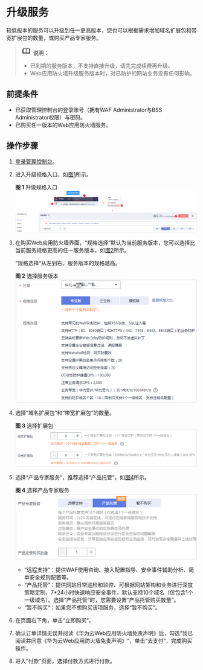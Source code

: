 # 升级服务<a name="waf_01_0114"></a>

较低版本的服务可以升级到任一更高版本，您也可以根据需求增加域名扩展包和带宽扩展包的数量，或购买产品专家服务。

>![](public_sys-resources/icon-note.gif) **说明：**   
>-   已到期的服务版本，不支持直接升级，请先完成续费再升级。  
>-   Web应用防火墙升级服务版本时，对已防护的网站业务没有任何影响。  

## 前提条件<a name="zh-cn_topic_0110861184_section7589131823020"></a>

-   已获取管理控制台的登录账号（拥有WAF Administrator与BSS Administrator权限）与密码。
-   已购买任一版本的Web应用防火墙服务。

## 操作步骤<a name="zh-cn_topic_0110861184_section16281142415362"></a>

1.  [登录管理控制台](https://console.huaweicloud.com/?locale=zh-cn)。
2.  进入升级规格入口，如[图1](#zh-cn_topic_0110861184_fig8867145661611)所示。

    **图 1**  升级规格入口<a name="zh-cn_topic_0110861184_fig8867145661611"></a>  
    ![](figures/升级规格入口.png "升级规格入口")

3.  在购买Web应用防火墙界面，“规格选择“默认为当前服务版本，您可以选择比当前服务规格更高的任一服务版本，如[图2](#zh-cn_topic_0110861184_fig147341962012)所示。

    “规格选择“从左到右，服务版本的规格越高。

    **图 2**  选择服务版本<a name="zh-cn_topic_0110861184_fig147341962012"></a>  
    ![](figures/选择服务版本.png "选择服务版本")

4.  选择“域名扩展包“和“带宽扩展包“的数量。

    **图 3**  选择扩展包<a name="zh-cn_topic_0110861184_zh-cn_topic_0110861189_fig1584718591691"></a>  
    ![](figures/选择扩展包.png "选择扩展包")

5.  选择“产品专家服务“，推荐选择“产品托管“。如[图4](#zh-cn_topic_0110861184_zh-cn_topic_0110861189_fig1526014115320)所示。

    **图 4**  选择产品专家服务<a name="zh-cn_topic_0110861184_zh-cn_topic_0110861189_fig1526014115320"></a>  
    ![](figures/选择产品专家服务.png "选择产品专家服务")

    -   “远程支持“：提供WAF使用咨询、接入配置指导、安全事件辅助分析、简单安全规则配置等。
    -   “产品托管“：提供网站日常巡检和监控、可根据网站架构和业务进行深度策略定制、7\*24小时快速响应安全事件，默认支持10个域名（仅包含1个一级域名）。选择“产品托管“时，您需要设置“产品托管购买数量“。
    -   “暂不购买“：如果您不想购买该项服务，选择“暂不购买“。

6.  在页面右下角，单击“立即购买“。
7.  确认订单详情无误并阅读《华为云Web应用防火墙免责声明》后，勾选“我已阅读并同意《华为云Web应用防火墙免责声明》“，单击“去支付“，完成购买操作。
8.  进入“付款“页面，选择付款方式进行付款。

